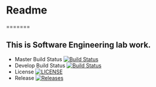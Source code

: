 # Readme
=======
## This is Software Engineering lab work.

- Master Build Status [![Build Status](https://travis-ci.org/40213185/sem.svg?branch=master)](https://travis-ci.org/40213185/sem)
- Develop Build Status [![Build Status](https://travis-ci.org/40213185/sem.svg?branch=develop)](https://travis-ci.org/40213185/sem)
- License [![LICENSE](https://img.shields.io/github/license/40213185/sem.svg?style=flat-square)](https://github.com/40213185/sem/blob/master/LICENSE)
- Release [![Releases](https://img.shields.io/github/release/kevin-chalmers/sem/all.svg?style=flat-square)](https://github.com/kevin-chalmers/sem/releases)